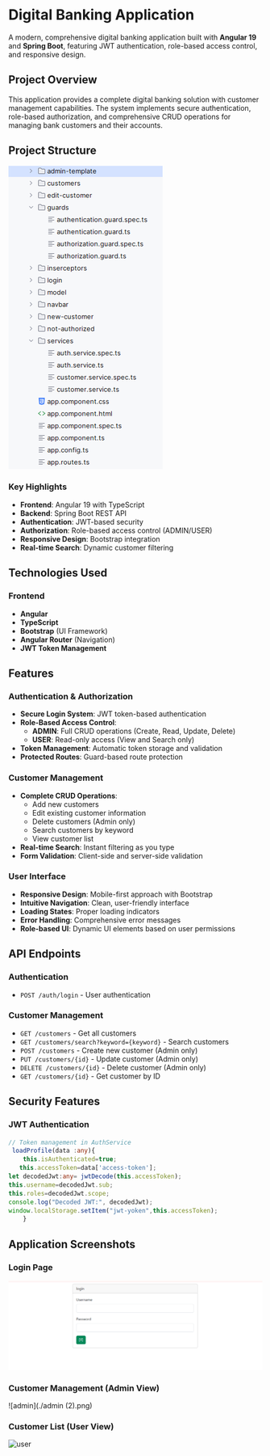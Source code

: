 #  Digital Banking Application

A modern, comprehensive digital banking application built with **Angular 19** and **Spring Boot**, featuring JWT authentication, role-based access control, and responsive design.


##  Project Overview

This application provides a complete digital banking solution with customer management capabilities. The system implements secure authentication, role-based authorization, and comprehensive CRUD operations for managing bank customers and their accounts.
##  Project Structure
![Project Structure](./sttp.png) 

### Key Highlights
- **Frontend**: Angular 19 with TypeScript
- **Backend**: Spring Boot REST API
- **Authentication**: JWT-based security
- **Authorization**: Role-based access control (ADMIN/USER)
- **Responsive Design**: Bootstrap integration
- **Real-time Search**: Dynamic customer filtering

## Technologies Used

### Frontend
- **Angular**
- **TypeScript**
- **Bootstrap** (UI Framework)
- **Angular Router** (Navigation)
- **JWT Token Management**

##  Features

###  Authentication & Authorization
- **Secure Login System**: JWT token-based authentication
- **Role-Based Access Control**: 
  - **ADMIN**: Full CRUD operations (Create, Read, Update, Delete)
  - **USER**: Read-only access (View and Search only)
- **Token Management**: Automatic token storage and validation
- **Protected Routes**: Guard-based route protection

###  Customer Management
- **Complete CRUD Operations**:
  -  Add new customers
  -  Edit existing customer information
  -  Delete customers (Admin only)
  -  Search customers by keyword
  -  View  customer list
- **Real-time Search**: Instant filtering as you type
- **Form Validation**: Client-side and server-side validation

###  User Interface
- **Responsive Design**: Mobile-first approach with Bootstrap
- **Intuitive Navigation**: Clean, user-friendly interface
- **Loading States**: Proper loading indicators
- **Error Handling**: Comprehensive error messages
- **Role-based UI**: Dynamic UI elements based on user permissions



##  API Endpoints

### Authentication
- `POST /auth/login` - User authentication

### Customer Management
- `GET /customers` - Get all customers
- `GET /customers/search?keyword={keyword}` - Search customers
- `POST /customers` - Create new customer (Admin only)
- `PUT /customers/{id}` - Update customer (Admin only)
- `DELETE /customers/{id}` - Delete customer (Admin only)
- `GET /customers/{id}` - Get customer by ID

##  Security Features

### JWT Authentication
```typescript
// Token management in AuthService
 loadProfile(data :any){
    this.isAuthenticated=true;
   this.accessToken=data['access-token'];
let decodedJwt:any= jwtDecode(this.accessToken);
this.username=decodedJwt.sub;
this.roles=decodedJwt.scope;
console.log("Decoded JWT:", decodedJwt);
window.localStorage.setItem("jwt-yoken",this.accessToken);
    }
```


##  Application Screenshots

###  Login Page
![login](./login.png) 

###  Customer Management (Admin View)
![admin](./admin (2).png) 


###  Customer List (User View)

![user](./user.png) 






